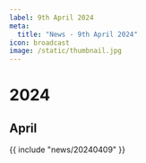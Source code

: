 ```yaml
---
label: 9th April 2024
meta:
  title: "News - 9th April 2024"
icon: broadcast
image: /static/thumbnail.jpg
---
```


# 2024
## April

{{ include "news/20240409" }}